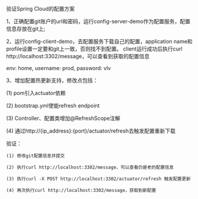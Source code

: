 验证Spring Cloud的配置方案

1、正确配置git账户的url和密码，运行config-server-demo作为配置服务，配置信息存放在git上;

2、运行config-client-demo，去配置服务下载自己的配置，application name和profile设置一定要和git上一致，否则找不到配置。
   client运行成功后执行curl http://localhost:3302/message，可以查看到获取的配置信息
   
   
   env: home, username: prod, password: vlv
   
   
3、增加配置热更新支持，修改点包括：

   (1) pom引入actuator依赖
   
   (2) bootstrap.yml使能refresh endpoint
   
   (3) Controller、配置类增加@RefreshScope注解
   
   (4) 通过http://{ip_address}:{port}/actuator/refresh去触发配置重新下载
   
   验证：
   
    (1) 修改git配置信息并提交
   
    (2) 执行curl http://localhost:3302/message，可以查看仍是老的配置信息
   
    (3) 执行curl -X POST http://localhost:3302/actuator/refresh 触发配置更新
   
    (4) 再次执行curl http://localhost:3302/message，获取到新配置
 
